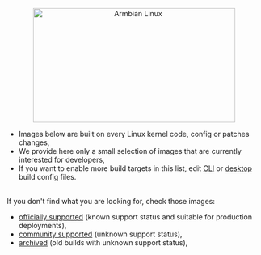 <p align='center'>
  <a href='https://www.armbian.com'>
    <img src='https://raw.githubusercontent.com/armbian/.github/master/profile/tux-two.png' width='400' height='226' alt='Armbian Linux'></a>
<br>

-  Images below are built on every Linux kernel code, config or patches changes,
-  We provide here only a small selection of images that are currently interested for developers,
-  If you want to enable more build targets in this list, edit <a href="https://github.com/armbian/build/blob/main/config/targets-cli-beta.conf">CLI</a> or <a href="https://github.com/armbian/build/blob/main/config/targets-desktop-beta.conf">desktop</a> build config files.</p>

<br>
If you don't find what you are looking for, check those images:
<p>

   - <a href=https://www.armbian.com/download/ target=_blanks>officially supported</a> (known support status and suitable for production deployments),
   - <a href=https://github.com/armbian/community/>community supported</a> (unknown support status),
   - <a href=https://archive.armbian.com target=_blank>archived</a> (old builds with unknown support status),

  <br>
&nbsp;
</p>
